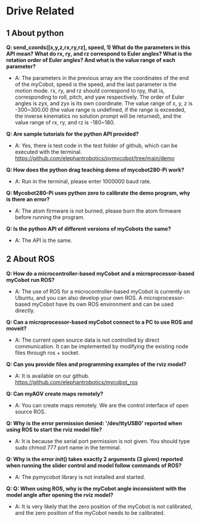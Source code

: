 # Drive Related



## 1 About python




**Q: send_coords([x,y,z,rx,ry,rz], speed, 1) What do the parameters in this API mean? What do rx, ry, and rz correspond to Euler angles? What is the rotation order of Euler angles? And what is the value range of each parameter?**

- A: The parameters in the previous array are the coordinates of the end of the myCobot, speed is the speed, and the last parameter is the motion mode. rx, ry, and rz should correspond to rpy, that is, corresponding to roll, pitch, and yaw respectively. The order of Euler angles is zyx, and zyx is its own coordinate. The value range of x, y, z is -300~300.00 (the value range is undefined, if the range is exceeded, the inverse kinematics no solution prompt will be returned), and the value range of rx, ry, and rz is -180~180.


**Q: Are sample tutorials for the python API provided?**

- A: Yes, there is test code in the test folder of github, which can be executed with the terminal. https://github.com/elephantrobotics/pymycobot/tree/main/demo



**Q: How does the python drag teaching demo of mycobot280-Pi work?**
- A: Run in the terminal, please enter 1000000 baud rate.


**Q: Mycobot280-Pi uses python zero to calibrate the demo program, why is there an error?**

- A: The atom firmware is not burned, please burn the atom firmware before running the program.



**Q: Is the python API of different versions of myCobots the same?**

- A: The API is the same.







## 2 About ROS



**Q: How do a microcontroller-based myCobot and a microprocessor-based myCobot run ROS?**

- A: The use of ROS for a microcontroller-based myCobot is currently on Ubuntu, and you can also develop your own ROS. A microprocessor-based myCobot have its own ROS environment and can be used directly.


**Q: Can a microprocessor-based myCobot connect to a PC to use ROS and moveit?**

- A: The current open source data is not controlled by direct communication. It can be implemented by modifying the existing node files through ros + socket.

**Q: Can you provide files and programming examples of the rviz model?**

- A: It is available on our github.
https://github.com/elephantrobotics/mycobot_ros

**Q: Can myAGV create maps remotely?**

- A: You can create maps remotely. We are the control interface of open source ROS.




**Q: Why is the error permission denied: '/dev/ttyUSB0' reported when using ROS to start the rviz model file?**

- A: It is because the serial port permission is not given. You should type sudo chmod 777 port name in the terminal.


**Q: Why is the error _init_() takes exactly 2 arguments (3 given) reported when running the slider control and model follow commands of ROS?**

- A: The pymycobot library is not installed and started.

**Q: Q: When using ROS, why is the myCobot angle inconsistent with the model angle after opening the rviz model?**

- A: It is very likely that the zero position of the myCobot is not calibrated, and the zero position of the myCobot needs to be calibrated.